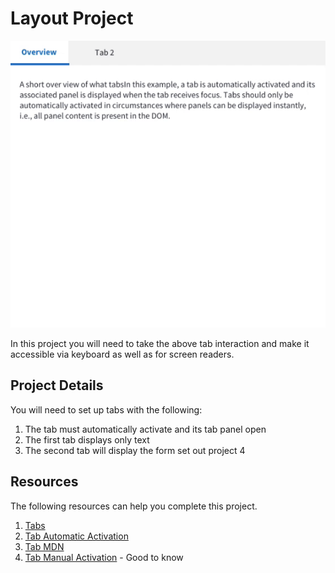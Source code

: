 # Layout Project
![animted](https://github.com/caperaven/training/blob/master/images/accessibility/project6.gif)

In this project you will need to take the above tab interaction and make it accessible via keyboard as well as for screen readers.
                
## Project Details

You will need to set up tabs with the following:
1. The tab must automatically activate and its tab panel open 
1. The first tab displays only text
1. The second tab will display the form set out project 4

## Resources
The following resources can help you complete this project.

1. [Tabs](https://www.w3.org/TR/wai-aria-practices-1.1/#tabpanel)
1. [Tab Automatic Activation](https://www.w3.org/TR/wai-aria-practices-1.1/examples/tabs/tabs-1/tabs.html)
1. [Tab MDN](https://developer.mozilla.org/en-US/docs/Web/Accessibility/ARIA/Roles/Tab_Role)
1. [Tab Manual Activation](https://www.w3.org/TR/wai-aria-practices-1.1/examples/tabs/tabs-2/tabs.html) - Good to know